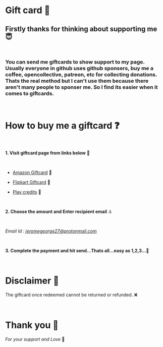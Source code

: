 # Gift card 🎁

## Firstly thanks for thinking about supporting me 😇
<br />

### You can send me giftcards to show support to my page.  Usually everyone in github uses github sponsers, buy me a coffee, opencollective, patreon, etc for collecting donations. Thats the real method but I can't use them because there aren't many people to sponser me.  So I find its easier when it comes to giftcards.

<br />

# How to buy me a giftcard ❓
<br />

**1. Visit giftcard page from links below** 🚀

<br />

- [Amazon Giftcard](https://amzn.to/3PC9sYy) 💜

- [Flipkart Giftcard](https://bit.ly/3LfOsmU) 💛

- [Play credits](https://amzn.to/3Pt0Nr0) 💙 


<br />

**2. Choose the amount and Enter recipient email** ⚓

<br />

*Email Id : jeromegeorge27@protonmail.com*

<br />

**3. Complete the payment and hit send...Thats all...easy as 1,2,3...**🌌

<br />

# Disclaimer 🚫

The giftcard once redeemed cannot be returned or refunded. ❌ 

<br />

# Thank you 🎉
*For your support and Love* 💜